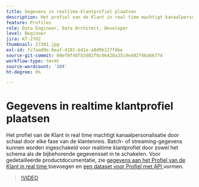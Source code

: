 ```yaml
---
title: Gegevens in realtime-klantprofiel plaatsen
description: Het profiel van de Klant in real time machtigt kanaalpersonalisatie door schaal door elke fase van de klantenreis. Batch- of streaming-gegevens kunnen worden ingeschakeld voor het realtime klantprofiel door zowel het schema als de bijbehorende gegevensset in te schakelen.
feature: Profiles
role: Data Engineer, Data Architect, Developer
level: Beginner
jira: KT-2702
thumbnail: 27301.jpg
exl-id: fc7aad9e-8eaf-4101-b41e-a0d9b127f8be
source-git-commit: 00ef0f40fb3d82f0c06428a35c0e402f46ab6774
workflow-type: tm+mt
source-wordcount: '104'
ht-degree: 0%

---
```


# Gegevens in realtime klantprofiel plaatsen

Het profiel van de Klant in real time machtigt kanaalpersonalisatie door schaal door elke fase van de klantenreis. Batch- of streaming-gegevens kunnen worden ingeschakeld voor realtime klantprofiel door zowel het schema als de bijbehorende gegevensset in te schakelen. Voor gedetailleerde productdocumentatie, zie [ gegevens aan het Profiel van de Klant in real time ](https://experienceleague.adobe.com/docs/experience-platform/profile/tutorials/add-profile-data.html) toevoegen en [ een dataset voor Profiel met API ](https://experienceleague.adobe.com/docs/experience-platform/profile/tutorials/dataset-configuration.html) vormen.

>[!VIDEO](https://video.tv.adobe.com/v/27301?learn=on)
